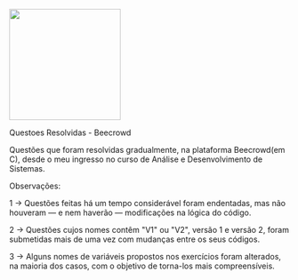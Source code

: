 <p float="left">

 <img src="[https://br.linkedin.com/in/celso-ricardo-barboza-96941a82](https://media.licdn.com/dms/image/C4D16AQF_ns2EbPb-4Q/profile-displaybackgroundimage-shrink_200_800/0/1651777931197?e=2147483647&v=beta&t=22_j7_uP3aQmvNNvpk9XtpQdLZZpDpyonNTG9NaxlnU)" width="200" />

</p>

Questoes Resolvidas - Beecrowd

Questões que foram resolvidas gradualmente, na plataforma Beecrowd(em C), desde o meu ingresso no curso de Análise e Desenvolvimento de Sistemas.

Observações:

1 -> Questões feitas há um tempo considerável foram endentadas, mas não houveram — e nem haverão — modificações na lógica do código. 

2 -> Questões cujos nomes contêm "V1" ou "V2", versão 1 e versão 2, foram submetidas mais de uma vez com mudanças entre os seus códigos.

3 -> Alguns nomes de variáveis propostos nos exercícios foram alterados, na maioria dos casos, com o objetivo de torna-los mais compreensíveis.
